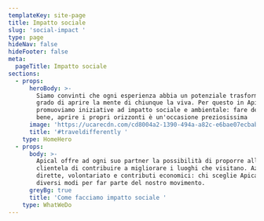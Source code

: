 ```yaml
---
templateKey: site-page
title: Impatto sociale
slug: 'social-impact '
type: page
hideNav: false
hideFooter: false
meta:
  pageTitle: Impatto sociale
sections:
  - props:
      heroBody: >-
        Siamo convinti che ogni esperienza abbia un potenziale trasformativo in
        grado di aprire la mente di chiunque la viva. Per questo in Apical
        promuoviamo iniziative ad impatto sociale e ambientale: fare del bene fa
        bene, aprire i propri orizzonti è un'occasione preziosissima
      image: 'https://ucarecdn.com/cd8004a2-1390-494a-a82c-e6bae07ecbab/'
      title: '#traveldifferently '
    type: HomeHero
  - props:
      body: >-
        Apical offre ad ogni suo partner la possibilità di proporre alla propria
        clientela di contribuire a migliorare i luoghi che visitano. Azioni
        dirette, volontariato e contributi economici: chi sceglie Apical ha
        diversi modi per far parte del nostro movimento. 
      greyBg: true
      title: 'Come facciamo impatto sociale '
    type: WhatWeDo
---
```


